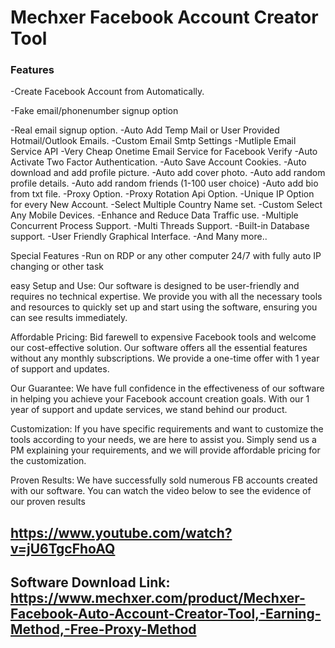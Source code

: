 # Mechxer Facebook Account Creator Tool

### Features

-Create Facebook Account from Automatically.

-Fake email/phonenumber signup option

-Real email signup option.
-Auto Add Temp Mail or User Provided Hotmail/Outlook Emails.
-Custom Email Smtp Settings
-Mutliple Email Service API
-Very Cheap Onetime Email Service for Facebook Verify
-Auto Activate Two Factor Authentication.
-Auto Save Account Cookies.
-Auto download and add profile picture.
-Auto add cover photo.
-Auto add random profile details.
-Auto add random friends (1-100 user choice)
-Auto add bio from txt file.
-Proxy Option.
-Proxy Rotation Api Option.
-Unique IP Option for every New Account.
-Select Multiple Country Name set.
-Custom Select Any Mobile Devices.
-Enhance and Reduce Data Traffic use.
-Multiple Concurrent Process Support.
-Multi Threads Support.
-Built-in Database support.
-User Friendly Graphical Interface.
-And Many more..


Special Features
-Run on RDP or any other computer 24/7 with fully auto IP changing or other task


easy Setup and Use:
Our software is designed to be user-friendly and requires no technical expertise. We provide you with all the necessary tools and resources to quickly set up and start using the software, ensuring you can see results immediately.

Affordable Pricing:
Bid farewell to expensive Facebook tools and welcome our cost-effective solution. Our software offers all the essential features without any monthly subscriptions. We provide a one-time offer with 1 year of support and updates.

Our Guarantee:
We have full confidence in the effectiveness of our software in helping you achieve your Facebook account creation goals. With our 1 year of support and update services, we stand behind our product.

Customization:
If you have specific requirements and want to customize the tools according to your needs, we are here to assist you. Simply send us a PM explaining your requirements, and we will provide affordable pricing for the customization.

Proven Results:
We have successfully sold numerous FB accounts created with our software. You can watch the video below to see the evidence of our proven results

## https://www.youtube.com/watch?v=jU6TgcFhoAQ

## Software Download Link: https://www.mechxer.com/product/Mechxer-Facebook-Auto-Account-Creator-Tool,-Earning-Method,-Free-Proxy-Method
